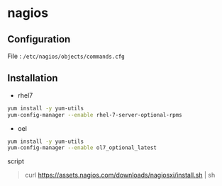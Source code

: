 # nagios

##  Configuration
File : `/etc/nagios/objects/commands.cfg`

## Installation 
- rhel7
```bash
yum install -y yum-utils
yum-config-manager --enable rhel-7-server-optional-rpms
```
- oel
```bash
yum install -y yum-utils
yum-config-manager --enable ol7_optional_latest
```

script
> curl https://assets.nagios.com/downloads/nagiosxi/install.sh | sh
